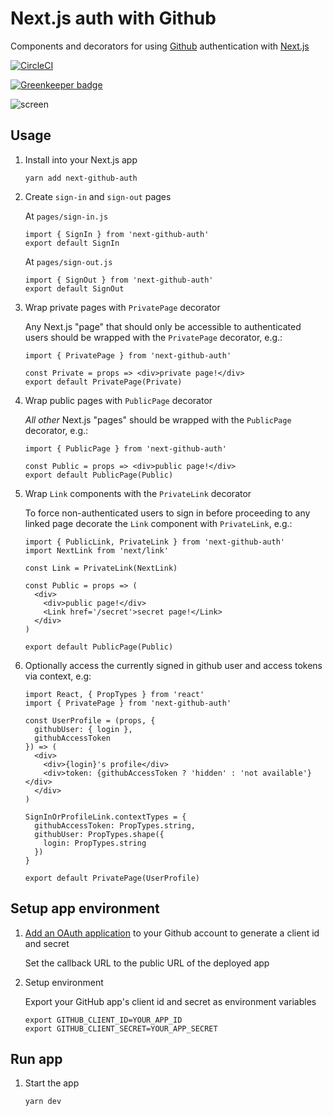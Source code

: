 # Next.js auth with Github

Components and decorators for using [Github](https://github.com) authentication with [Next.js](https://github.com/zeit/next.js)

[![CircleCI](https://circleci.com/gh/possibilities/next-github-auth.svg?style=svg)](https://circleci.com/gh/possibilities/next-github-auth)

[![Greenkeeper badge](https://badges.greenkeeper.io/possibilities/next-github-auth.svg)](https://greenkeeper.io/)

![screen](screen.gif "screen")

## Usage

1. Install into your Next.js app

    ```
    yarn add next-github-auth
    ```

1. Create `sign-in` and `sign-out` pages

    At `pages/sign-in.js`

    ```
    import { SignIn } from 'next-github-auth'
    export default SignIn
    ```

    At `pages/sign-out.js`

    ```
    import { SignOut } from 'next-github-auth'
    export default SignOut
    ```

1. Wrap private pages with `PrivatePage` decorator

    Any Next.js "page" that should only be accessible to authenticated users should be wrapped with the `PrivatePage` decorator, e.g.:

    ```
    import { PrivatePage } from 'next-github-auth'

    const Private = props => <div>private page!</div>
    export default PrivatePage(Private)

    ```

1. Wrap public pages with `PublicPage` decorator

    _All other_ Next.js "pages" should be wrapped with the `PublicPage` decorator, e.g.:

    ```
    import { PublicPage } from 'next-github-auth'

    const Public = props => <div>public page!</div>
    export default PublicPage(Public)

    ```

1. Wrap `Link` components with the `PrivateLink` decorator

    To force non-authenticated users to sign in before proceeding to any linked page decorate the `Link` component with `PrivateLink`, e.g.:

    ```
    import { PublicLink, PrivateLink } from 'next-github-auth'
    import NextLink from 'next/link'

    const Link = PrivateLink(NextLink)

    const Public = props => (
      <div>
        <div>public page!</div>
        <Link href='/secret'>secret page!</Link>
      </div>
    )

    export default PublicPage(Public)

    ```

1. Optionally access the currently signed in github user and access tokens via context, e.g:


    ```
    import React, { PropTypes } from 'react'
    import { PrivatePage } from 'next-github-auth'

    const UserProfile = (props, {
      githubUser: { login },
      githubAccessToken
    }) => (
      <div>
        <div>{login}'s profile</div>
        <div>token: {githubAccessToken ? 'hidden' : 'not available'}</div>
      </div>
    )

    SignInOrProfileLink.contextTypes = {
      githubAccessToken: PropTypes.string,
      githubUser: PropTypes.shape({
        login: PropTypes.string
      })
    }

    export default PrivatePage(UserProfile)

    ```

## Setup app environment

1. [Add an OAuth application](https://github.com/settings/developers) to your Github account to generate a client id and secret

    Set the callback URL to the public URL of the deployed app

1. Setup environment

    Export your GitHub app's client id and secret as environment variables

    ```
    export GITHUB_CLIENT_ID=YOUR_APP_ID
    export GITHUB_CLIENT_SECRET=YOUR_APP_SECRET
    ```

## Run app

1. Start the app

    ```
    yarn dev
    ```
